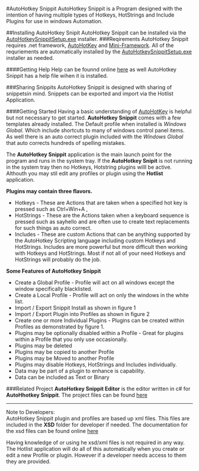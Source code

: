#AutoHotkey Snippit
AutoHotkey Snippit is a Program designed with the intention of having multiple types of Hotkeys, HotStrings and Include Plugins for use in windows Automation.

##Installing AutoHotkey Snipit
AutoHotkey Snippit can be installed via the [AutoHotkeySnippitSetup.exe][1] installer.
###Reqirements
AutoHotkey Snippit requires .net framework, [AutoHotKey][3] and [Mini-Framework][4].  All of the requriements are automatically installed by the [AutoHotkeySnippitSetup.exe][1] installer as needed.

####Getting Help
Help can be founnd online [here][2] as well AutoHotkey Snippit has a help file wihen it is installed.

###Sharing Snippits
AutoHotkey Snippit is designed with sharing of snippetsin mind. Snippets can be exported and import via the Hotlist Application.

####Getting Started
Having a basic understanding of [AutoHotKey][3] is helpful but not necessary to get started. **AutoHotkey Snippit** comes with a few templates already installed. The Default profile when installed is *Windows Global.* Which include shortcuts to many of windows control panel items.  
As well there is an auto correct plugin included with the *Windows Global* that auto corrects hundreds of spelling mistakes.

The **AutoHotkey Snippit** application is the main launch point for the program and runs in the system tray. If the **AutoHotkey Snipit** is not running in the system tray then no Hotkeys, Hotstring plugins willl be active. Althouth you may stil edit any profiles or plugin using the **Hotlist** application.

**Plugins may contain three flavors.**

* Hotkeys - These are Actions that are taken when a specified hot key is pressed such as Ctrl+Win+A , 
* HotStrings - These are the Actions taken when a keyboard sequence is pressed such as sayhello and are often use to create text replacements for such things as auto correct.
* Includes - These are custom Actions that can be anything supported by the AutoHotkey Scripting language including custom Hotkeys and HotStrings. Includes are more powerful but more difficult then working with Hotkeys and HotStrings. Most if not all of your need Hotkeys and HotStrings will probably do the job. 

**Some Features of AutoHotkey Snippit**

* Create a Global Profile - Profile will act on all windows except the window specifically blacklisted. 
* Create a Local Profile - Profile will act on only the windows in the white list. 
* Import / Export Snippit Install as shown in figure 1 
* Import / Export Plugin into Profiles as shown in figure 2 
* Create one or more Individual Plugins - Plugins can be created within Profiles as demonstrated by figure 1. 
* Plugins may be optionally disabled within a Profile - Great for plugins within a Profile that you only use occasionally. 
* Plugins may be deleted 
* Plugins may be copied to another Profile 
* Plugins may be Moved to another Profile 
* Plugins may disable Hotkeys, HotStrings and Includes individually. 
* Data may be part of a plugin to enhance is capability. 
* Data can be included as Text or Binary 

###Related Project
**AutoHotkey Snippit Editor** is the editor written in c# for **AutoHhotkey Snippit**. The project files can be found [here][6]

___
Note to Developers:  
AutoHotkey Snippit plugin and profiles are based up xml files. This files are included in the **XSD** folder for developer if needed. The documentation for the xsd files can be found online [here][5]

Having knowledge of or using he xsd/xml files is not required in any way. The Hotlist application will do all of this automatically when you create or edit a new Profile or plugin. However if a developer needs access to them they are provided.

[1]:https://github.com/Amourspirit/AutoHotkey-Snippit/raw/master/Bin/Stable/Latest/AutoHotkeySnippitSetup.exe
[2]:https://amourspirit.github.io/AutoHotkey-Snippit
[3]:https://autohotkey.com
[4]:https://github.com/Amourspirit/Mini-Framework
[5]:https://amourspirit.github.io/AutoHotkey-Snippit/xsd_docs/
[6]:https://github.com/Amourspirit/AutoHotkey-Snippit-Editor